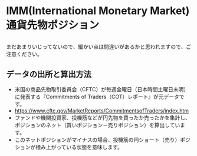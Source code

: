 # IMM(International Monetary Market) 通貨先物ポジション

##

まだあまりいじってないので、細かい点は間違いがあるかと思われますので、ご注意ください。

## データの出所と算出方法

* 米国の商品先物取引委員会（CFTC）が毎週金曜日（日本時間土曜日未明）に発表する『Commitments of Traders（COT）レポート』が元データです。
* https://www.cftc.gov/MarketReports/CommitmentsofTraders/index.htm
* ファンドや機関投資家、投機筋などが円先物を買ったか売ったかを集計し、ポジションのネット（買いポジション－売りポジション）を算出しています。
* このネットポジションがマイナスの場合、投機筋の円ショート（売り）ポジションが積み上がっている状態を意味します。